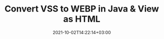 ---
############################# Static ############################
layout: "autogen"
date: 2021-10-02T14:22:14+03:00
draft: false
path: "total/java/conversion/vss-to-webp/"

############################# Head ############################
head_title: "Convert VSS to WEBP in Java - Sample Java Code"
head_description: "Java document conversion library to convert VSS to WEBP and 100+ other file formats in Java & J2SE applications. View the Converted WEBP document as HTML viewer."

############################# Header ############################
title: "Convert VSS to WEBP in Java & View as HTML"
description: "Programmatically convert VSS to WEBP in Java & J2SE platforms using flexible document manipulation options to customize the resultant document. Convert the complete document or some specific pages based on page numbers or selective page ranges using Java document conversion library."

############################# SubMenu ############################
submenu:
    enable: false

############################# Content ############################
content:
    enable: true
    block:
    - title_left: "VSS to WEBP Conversion in Java"
      content_left: |
          Perform VSS to WEBP file conversion in three simple steps using Java. View the converted document as HTML without any external software dependency.

          -   Create a new instance of **Converter** class and load the VSS file
          -   Set **ConvertOptions** for the WEBP document type
          -   Call **Convert** method of **Converter** class instance for conversion to WEBP
          -   Set options for HTML viewer
          -   Create **Viewer** object to view converted WEBP as HTML
          
      title_right: "Convert Remotely Located Documents"
      content_right: |
          You require `GroupDocs.Conversion` & `GroupDocs.Viewer` namespaces to convert between a wide range of popular document types such as PDF, Microsoft Word, Excel, PowerPoint, Project, Outlook, HTML, diagrams and image file formats. Explore other [Java APIs for Office documents](https://products.conholdate.com/total/java/) as offered by Conholdate.Total.
          
          Get the respective assembly files from the [downloads](https://downloads.conholdate.com/total/java) or fetch the whole package from [Maven](https://repository.conholdate.com/webapp/#/artifacts/browse/tree/General/repo) to add 'Conholdate.Total` directly in your workspace.
          
      code: |
          ```cs {linenos=false}
          // Convert VSS to WEBP using GroupDocs.Conversion API
          // Load the source VSS file to be converted
          Converter converter = new Converter("input.vss");

          // Get the convert options ready for the target WEBP format
          ConvertOptions convertOptions = new FileType().fromExtension("webp").getConvertOptions();

          // Convert to WEBP format
          converter.convert("output.webp", convertOptions);

          // Create Viewer object to view the converted WEBP as HTML
          try (Viewer viewer = new Viewer("output.webp"))
          {
              // Set options for HTML viewer
              HtmlViewOptions viewOptions = HtmlViewOptions.forEmbeddedResources("output{0}.html");

              // View converted WEBP as HTML
              viewer.view(viewOptions);
          }
          ```
    - title_left: "Convert Password Protected VSS to WEBP"
      content_left: |
          Accurately load and convert documents that are protected with a password within your Java based applications. The file format conversion API also supports rendering remote documents from different sources including S3, Blob, FTP, Stream, URL or a local disk.

          -   Create new instance of **Converter** class and pass source document path
          -   Instantiate the proper **ConvertOptions** class e.g. (**PdfConvertOptions**, **WordProcessingConvertOptions**, **SpreadsheetConvertOptions** etc.)
          -   Call **convert** method of **Converter** class instance and pass filename for the converted document
        
      title_right: "Source Document Information Extraction"
      content_right: |
          The documents information extraction feature not only allows getting the basic information about the source document file but it also supports extracting some valuable file-format specific information such as project start and end dates of a Microsoft Project file, any printing restrictions on a PDF document, list of folders enclosed in an Outlook data file etc. 

          Convert popular document file formats on different operating systems such as Windows, Linux or macOS while using development environments such as NetBeans, IntelliJ IDEA and Eclipse.
          
      code: |
          ```cs {linenos=false}
          // Load and convert password protected documents
          WordProcessingLoadOptions loadOptions = new WordProcessingLoadOptions();
          loadOptions.setPassword("12345");

          // Create an instance of Converter class and pass source document path and the load options delegate as a constructor parameters
          Converter converter = new Converter("input.vss", loadOptions);

          // Instantiate PdfConvertOptions class
          PdfConvertOptions options = new PdfConvertOptions();

          // Call convert method of Converter class instance and pass filename for the converted document and the instance of ConvertOptions from the previous step
          converter.convert("output.webp, options);
          ```
############################# About Formats ############################
about_formats:
    enable: false
############################# More Formats ############################
more_formats:
    enable: true
    auto: false
    other_out_formats: PDF DOCX DOT DOTX DOTM TXT RTF HTML MHTML XLS XLSX XLSM XLT XLTX XLTM DIF PPT PPTX PPS PPSX POT POTX POTM ODT OTT EMZ WMZ SVGZ TEX DCM WMF BMP PNG GIF JPEG TIFF
############################# Back to top ###############################
back_to_top:
  enable: true
---